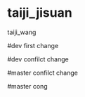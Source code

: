 # taiji_jisuan
taiji_wang


#dev first change



#dev confilct change

#master confilct change


#master cong 